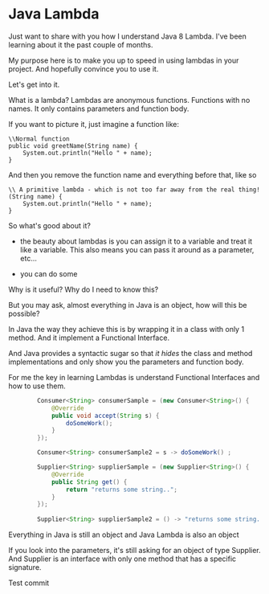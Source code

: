 # Java Lambda

Just want to share with you how I understand Java 8 Lambda. I've been learning about it the past couple of months.

My purpose here is to make you up to speed in using lambdas in your project. And hopefully convince you to use it.

Let's get into it.

What is a lambda? Lambdas are anonymous functions. Functions with no names. It only contains parameters and function body.

If you want to picture it, just imagine a function like:
```
\\Normal function
public void greetName(String name) {
    System.out.println("Hello " + name);
}
```

And then you remove the function name and everything before that, like so
```
\\ A primitive lambda - which is not too far away from the real thing!
(String name) {
    System.out.println("Hello " + name);
}
```

So what's good about it?
- the beauty about lambdas is you can assign it to a variable and treat it like a variable. This also means you can pass it around as a parameter, etc...

- you can do some

Why is it useful? Why do I need to know this?

But you may ask, almost everything in Java is an object, how will this be possible?

In Java the way they achieve this is by wrapping it in a class with only 1 method. And it implement a Functional Interface.

And Java provides a syntactic sugar so that *it hides* the class and method implementations and only show you the parameters and function body.

For me the key in learning Lambdas is understand Functional Interfaces and how to use them.

```Java
        Consumer<String> consumerSample = (new Consumer<String>() {
            @Override
            public void accept(String s) {
                doSomeWork();
            }
        });

        Consumer<String> consumerSample2 = s -> doSomeWork() ;

        Supplier<String> supplierSample = (new Supplier<String>() {
            @Override
            public String get() {
                return "returns some string..";
            }
        });
        
        Supplier<String> supplierSample2 = () -> "returns some string...";        

```




Everything in Java is still an object and Java Lambda is also an object

If you look into the parameters, it's still asking for an object of type Supplier. And Supplier is an interface with only one method that has a specific signature.

Test commit
